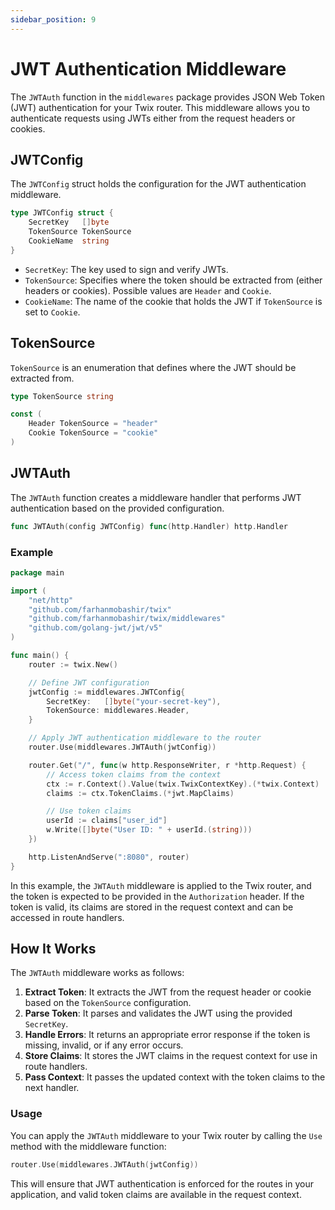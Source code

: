 ```yaml
---
sidebar_position: 9
---
```


# JWT Authentication Middleware

The `JWTAuth` function in the `middlewares` package provides JSON Web Token (JWT) authentication for your Twix router. This middleware allows you to authenticate requests using JWTs either from the request headers or cookies.

## JWTConfig

The `JWTConfig` struct holds the configuration for the JWT authentication middleware.

```go
type JWTConfig struct {
    SecretKey   []byte
    TokenSource TokenSource
    CookieName  string
}
```

- `SecretKey`: The key used to sign and verify JWTs.
- `TokenSource`: Specifies where the token should be extracted from (either headers or cookies). Possible values are `Header` and `Cookie`.
- `CookieName`: The name of the cookie that holds the JWT if `TokenSource` is set to `Cookie`.

## TokenSource

`TokenSource` is an enumeration that defines where the JWT should be extracted from.

```go
type TokenSource string

const (
    Header TokenSource = "header"
    Cookie TokenSource = "cookie"
)
```

## JWTAuth

The `JWTAuth` function creates a middleware handler that performs JWT authentication based on the provided configuration.

```go
func JWTAuth(config JWTConfig) func(http.Handler) http.Handler
```

### Example

```go
package main

import (
    "net/http"
    "github.com/farhanmobashir/twix"
    "github.com/farhanmobashir/twix/middlewares"
    "github.com/golang-jwt/jwt/v5"
)

func main() {
    router := twix.New()

    // Define JWT configuration
    jwtConfig := middlewares.JWTConfig{
        SecretKey:   []byte("your-secret-key"),
        TokenSource: middlewares.Header,
    }

    // Apply JWT authentication middleware to the router
    router.Use(middlewares.JWTAuth(jwtConfig))

    router.Get("/", func(w http.ResponseWriter, r *http.Request) {
        // Access token claims from the context
        ctx := r.Context().Value(twix.TwixContextKey).(*twix.Context)
        claims := ctx.TokenClaims.(*jwt.MapClaims)

        // Use token claims
        userId := claims["user_id"]
        w.Write([]byte("User ID: " + userId.(string)))
    })

    http.ListenAndServe(":8080", router)
}
```

In this example, the `JWTAuth` middleware is applied to the Twix router, and the token is expected to be provided in the `Authorization` header. If the token is valid, its claims are stored in the request context and can be accessed in route handlers.

## How It Works

The `JWTAuth` middleware works as follows:

1. **Extract Token**: It extracts the JWT from the request header or cookie based on the `TokenSource` configuration.
2. **Parse Token**: It parses and validates the JWT using the provided `SecretKey`.
3. **Handle Errors**: It returns an appropriate error response if the token is missing, invalid, or if any error occurs.
4. **Store Claims**: It stores the JWT claims in the request context for use in route handlers.
5. **Pass Context**: It passes the updated context with the token claims to the next handler.

### Usage

You can apply the `JWTAuth` middleware to your Twix router by calling the `Use` method with the middleware function:

```go
router.Use(middlewares.JWTAuth(jwtConfig))
```

This will ensure that JWT authentication is enforced for the routes in your application, and valid token claims are available in the request context.
